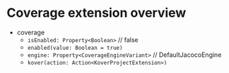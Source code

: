 # Coverage extension overview

- coverage
    - `isEnabled: Property<Boolean>` // false
    - `enabled(value: Boolean = true)`
    - `engine: Property<CoverageEngineVariant>` // DefaultJacocoEngine
    - `kover(action: Action<KoverProjectExtension>)`
